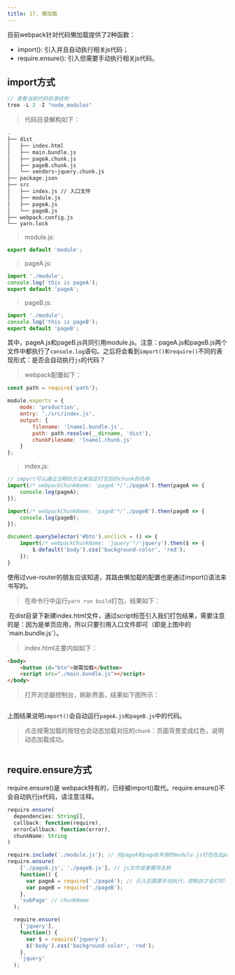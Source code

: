```yaml
---
title: 17. 懒加载
---
```

目前webpack针对代码懒加载提供了2种函数：

* import(): 引入并且自动执行相关js代码；
* require.ensure(): 引入但需要手动执行相关js代码。

## import方式
```js
// 查看当前代码目录结构
tree -L 2 -I "node_modules"
```

>代码目录解构如下：

```bash
.
├── dist
│   ├── index.html
│   ├── main.bundle.js
│   ├── pageA.chunk.js
│   ├── pageB.chunk.js
│   └── vendors~jquery.chunk.js
├── package.json
├── src
│   ├── index.js // 入口文件
│   ├── module.js
│   ├── pageA.js
│   └── pageB.js
├── webpack.config.js
└── yarn.lock
```

>module.js:
```js
export default 'module';
```
>pageA.js:
```js
import './module';
console.log('this is pageA');
export default 'pageA';
```
>pageB.js:
```js
import './module';
console.log('this is pageB');
export default 'pageB';
```
其中，pageA.js和pageB.js共同引用module.js。注意：pageA.js和pageB.js两个文件中都执行了`console.log`语句。之后将会看到`import()和require()`不同的表现形式：是否会自动执行`js`的代码？
>webpack配置如下：
```js
const path = require('path');

module.exports = {
    mode: 'production',
    entry: './src/index.js',
    output: {
        filename: '[name].bundle.js',
        path: path.resolve(__dirname, 'dist'),
        chunkFilename: '[name].chunk.js'
    }
};
```

>index.js:
```js
// import可以通过注释的方法来指定打包后的chunk的名称
import(/* webpackChunkName: 'pageA'*/'./pageA').then(pageA => {
    console.log(pageA);
});

import(/* webpackChunkName: 'pageB'*/'./pageB').then(pageB => {
    console.log(pageB);
});

document.querySelector('#btn').onclick = () => {
    import(/* webpackChunkName: 'jquery'*/'jquery').then($ => {
        $.default('body').css('background-color', 'red');
    });
}
```
使用过vue-router的朋友应该知道，其路由懒加载的配置也是通过import()语法来书写的。

>在命令行中运行`yarn run build`打包，结果如下：

<img :src="$withBase('/webpack4/import.png')" alt="">
在dist目录下新建index.html文件，通过script标签引入我们打包结果，需要注意的是：因为是单页应用，所以只要引用入口文件即可（即是上图中的`main.bundle.js`）。

>index.html主要内如如下：
```html
<body>
    <button id="btn">按需加载</button>
    <script src="./main.bundle.js"></script>
</body>
```
>打开浏览器控制台，刷新界面，结果如下图所示：

<img :src="$withBase('/webpack4/import2.png')" alt="">

上图结果说明`import()`会自动运行`pageA.js和pageB.js`中的代码。

>点击按需加载的按钮也会动态加载对应的`chunk`：页面背景变成红色，说明动态加载成功。

<img :src="$withBase('/webpack4/import3.png')" alt="">

## require.ensure方式
require.ensure()是 webpack特有的，已经被import()取代。require.ensure()不会自动执行js代码，请注意注释。
```js
require.ensure(
  dependencies: String[],
  callback: function(require),
  errorCallback: function(error),
  chunkName: String
)
```
```js
require.include('./module.js'); // 将pageA和pageB共用的module.js打包在此page中
require.ensure(
    ['./pageA.js', './pageB.js'], // js文件或者模块名称
    function() {
      var pageA = require('./pageA'); // 引入后需要手动执行，控制台才会打印
      var pageB = require('./pageB');
    },
    'subPage' // chunkName
  );

  require.ensure(
    ['jquery'],
    function() {
      var $ = require('jquery');
      $('body').css('background-color', 'red');
    },
    'jquery'
  );
```
